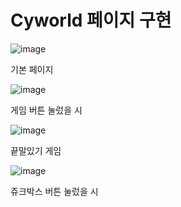# Cyworld 페이지 구현

![image](https://user-images.githubusercontent.com/51785795/211342075-79c50e90-a81c-4ab2-9357-95f13cfeca22.png)

기본 페이지

![image](https://user-images.githubusercontent.com/51785795/211342217-74c9fa39-b916-4864-8f43-74faaa052179.png)

게임 버튼 눌렀을 시

![image](https://user-images.githubusercontent.com/51785795/211342439-a146fc5d-48ba-4dc4-8a84-f27b7aa60255.png)

끝말있기 게임 

![image](https://user-images.githubusercontent.com/51785795/211342542-2d00d014-e186-47ea-97bb-b09d1444bfa3.png)

쥬크박스 버튼 눌렀을 시
